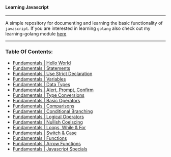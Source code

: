 #### Learning Javascript

---

A simple repository for documenting and learning the basic functionality of `javascript`. If you are interested
in learning `golang` also check out my learning-golang module [here](https://www.github.com/symonk/learning-golang)

---

### Table Of Contents:

- [Fundamentals | Hello World](01_fundamentals/01_hello_world.js)
- [Fundamentals | Statements](01_fundamentals/02_statements.js)
- [Fundamentals | Use Strict Declaration](03_fundamentals/03_use_strict.js)
- [Fundamentals | Variables](01_fundamentals/04_variables.js)
- [Fundamentals | Data Types](01_fundamentals/05_data_types.js)
- [Fundamentals | Alert, Prompt, Confirm](01_fundamentals/06_alert_prompt_confirm.js)
- [Fundamentals | Type Conversions](01_fundamentals/07_type_conversions.js)
- [Fundamentals | Basic Operators](01_fundamentals/08_basic_operators.js)
- [Fundamentals | Comparisons](01_fundamentals/09_comparisons.js)
- [Fundamentals | Conditional Branching](01_fundamentals/10_conditional_branching.js)
- [Fundamentals | Logical Operators](01_fundamentals/11_logical_operators.js)
- [Fundamentals | Nullish Coelscing](01_fundamentals/12_nullish_coalescing.js)
- [Fundamentals | Loops, While & For](01_fundamentals/13_loops_while_and_for.js)
- [Fundamentals | Switch & Case](01_fundamentals/14_switch_case.js)
- [Fundamentals | Functions](01_fundamentals/15_functions.js)
- [Fundamentals | Arrow Functions](01_fundamentals/16_arrow_functions.js)
- [Fundamentals | Javascript Specials](01_fundamentals/17_arrow_functions.js)
